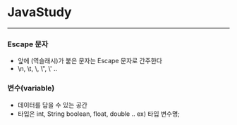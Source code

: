 # JavaStudy

------------------------

### Escape 문자
 - 앞에 \(역슬래시)가 붙은 문자는 Escape 문자로 간주한다
 - \n, \t, \\\, \\", \\' ..

### 변수(variable)
 - 데이터를 담을 수 있는 공간
 - 타입은 int, String boolean, float, double ..
 ex) 타입 변수명;
